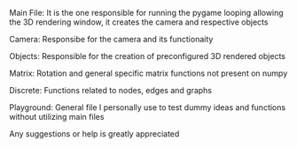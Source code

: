 Main File: It is the one responsible for running the pygame looping allowing the 3D rendering window, it creates the camera and respective objects

Camera: Responsibe for the camera and its functionaity

Objects: Responsible for the creation of preconfigured 3D rendered objects

Matrix: Rotation and general specific matrix functions not present on numpy

Discrete: Functions related to nodes, edges and graphs

Playground: General file I personally use to test dummy ideas and functions without utilizing main files

Any suggestions or help is greatly appreciated
